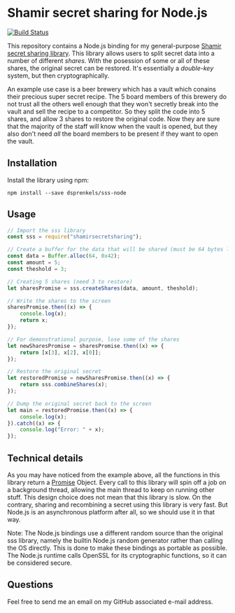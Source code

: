 # Shamir secret sharing for Node.js

[![Build Status](https://travis-ci.org/dsprenkels/sss-node.svg?branch=master)](https://travis-ci.org/dsprenkels/sss-node)

This repository contains a Node.js binding for my general-purpose [Shamir secret
sharing library][sss]. This library allows users to split secret data into
a number of different _shares_. With the posession of some or all of these
shares, the original secret can be restored. It's essentially a _double-key_
system, but then cryptographically.

An example use case is a beer brewery which has a vault which conains their
precious super secret recipe. The 5 board members of this brewery do not trust
all the others well enough that they won't secretly break into the vault and
sell the recipe to a competitor. So they split the code into 5 shares, and
allow 3 shares to restore the original code. Now they are sure that the
majority of the staff will know when the vault is opened, but they also don't
need _all_ the board members to be present if they want to open the vault.


## Installation

Install the library using npm:

```shell
npm install --save dsprenkels/sss-node
```

## Usage

```javascript
// Import the sss library
const sss = require("shamirsecretsharing");

// Create a buffer for the data that will be shared (must be 64 bytes long)
const data = Buffer.alloc(64, 0x42);
const amount = 5;
const theshold = 3;

// Creating 5 shares (need 3 to restore)
let sharesPromise = sss.createShares(data, amount, theshold);

// Write the shares to the screen
sharesPromise.then((x) => {
    console.log(x);
    return x;
});

// For demonstrational purpose, lose some of the shares
let newSharesPromise = sharesPromise.then((x) => {
    return [x[3], x[2], x[0]];
});

// Restore the original secret
let restoredPromise = newSharesPromise.then((x) => {
    return sss.combineShares(x);
});

// Dump the original secret back to the screen
let main = restoredPromise.then((x) => {
    console.log(x);
}).catch((x) => {
    console.log("Error: " + x);
});
```

## Technical details

As you may have noticed from the example above, all the functions in this
library return a [Promise] Object. Every call to this library will spin off a
job on a background thread, allowing the main thread to keep on running other
stuff.
This design choice does not mean that this library is slow. On the contrary,
sharing and recombining a secret using this library is very fast. But Node.js
is an asynchronous platform after all, so we should use it in that way.

Note: The Node.js bindings use a different random source than the original
sss library, namely the builtin Node.js random generator rather than calling
the OS directly. This is done to make these bindings as portable as possible.
The Node.js runtime calls OpenSSL for its cryptographic functions, so it can be
considered secure.

## Questions

Feel free to send me an email on my GitHub associated e-mail address.

[sss]: https://github.com/dsprenkels/sss
[Promise]: https://developer.mozilla.org/en/docs/Web/JavaScript/Reference/Global_Objects/Promise
